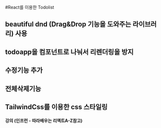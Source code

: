 #React를 이용한 Todolist 
## beautiful dnd (Drag&Drop 기능을 도와주는 라이브러리) 사용
## todoapp을 컴포넌트로 나눠서 리렌더링을 방지
## 수정기능 추가 
## 전체삭제기능 
## TailwindCss를 이용한 css 스타일링 
#### 강의 (인프런 - 따라배우는 리액트A-Z참고) 
